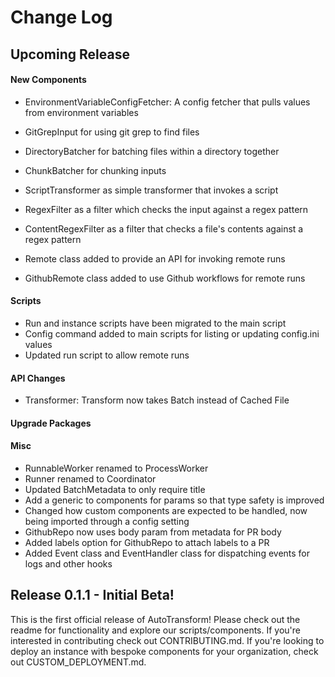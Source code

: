 # Change Log

## Upcoming Release

#### New Components

 - EnvironmentVariableConfigFetcher: A config fetcher that pulls values from environment variables
 - GitGrepInput for using git grep to find files
 - DirectoryBatcher for batching files within a directory together
 - ChunkBatcher for chunking inputs
 - ScriptTransformer as simple transformer that invokes a script
 - RegexFilter as a filter which checks the input against a regex pattern
 - ContentRegexFilter as a filter that checks a file's contents against a regex pattern

 - Remote class added to provide an API for invoking remote runs
 - GithubRemote class added to use Github workflows for remote runs

#### Scripts

 - Run and instance scripts have been migrated to the main script
 - Config command added to main scripts for listing or updating config.ini values
 - Updated run script to allow remote runs

#### API Changes

 - Transformer: Transform now takes Batch instead of Cached File

#### Upgrade Packages

#### Misc

- RunnableWorker renamed to ProcessWorker
- Runner renamed to Coordinator
- Updated BatchMetadata to only require title
- Add a generic to components for params so that type safety is improved
- Changed how custom components are expected to be handled, now being imported through a config setting
- GithubRepo now uses body param from metadata for PR body
- Added labels option for GithubRepo to attach labels to a PR
- Added Event class and EventHandler class for dispatching events for logs and other hooks

## Release 0.1.1 - Initial Beta!

This is the first official release of AutoTransform! Please check out the readme for functionality and explore our scripts/components. If you're interested in contributing check out CONTRIBUTING.md. If you're looking to deploy an instance with bespoke components for your organization, check out CUSTOM_DEPLOYMENT.md.